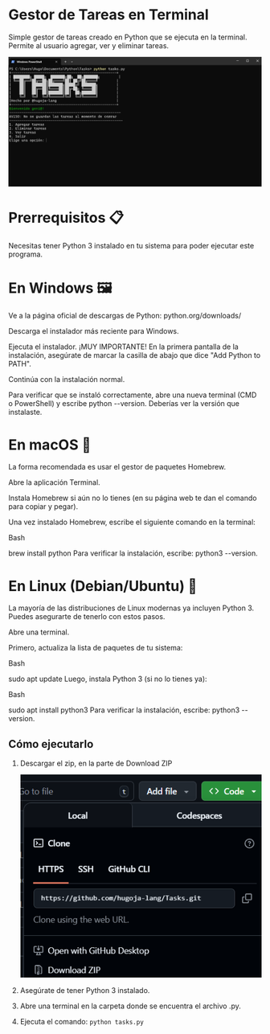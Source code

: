 # Gestor de Tareas en Terminal

Simple gestor de tareas creado en Python que se ejecuta en la terminal. Permite al usuario agregar, ver y eliminar tareas.

![Captura](./images/tasks_imagen.png)

# Prerrequisitos 📋
Necesitas tener Python 3 instalado en tu sistema para poder ejecutar este programa.

# En Windows 🖼️
Ve a la página oficial de descargas de Python: python.org/downloads/

Descarga el instalador más reciente para Windows.

Ejecuta el instalador. ¡MUY IMPORTANTE! En la primera pantalla de la instalación, asegúrate de marcar la casilla de abajo que dice "Add Python to PATH".

Continúa con la instalación normal.

Para verificar que se instaló correctamente, abre una nueva terminal (CMD o PowerShell) y escribe python --version. Deberías ver la versión que instalaste.

# En macOS 🍎
La forma recomendada es usar el gestor de paquetes Homebrew.

Abre la aplicación Terminal.

Instala Homebrew si aún no lo tienes (en su página web te dan el comando para copiar y pegar).

Una vez instalado Homebrew, escribe el siguiente comando en la terminal:

Bash

brew install python
Para verificar la instalación, escribe: python3 --version.

# En Linux (Debian/Ubuntu) 🐧
La mayoría de las distribuciones de Linux modernas ya incluyen Python 3. Puedes asegurarte de tenerlo con estos pasos.

Abre una terminal.

Primero, actualiza la lista de paquetes de tu sistema:

Bash

sudo apt update
Luego, instala Python 3 (si no lo tienes ya):

Bash

sudo apt install python3
Para verificar la instalación, escribe: python3 --version.

## Cómo ejecutarlo
1. Descargar el zip, en la parte de Download ZIP
   
   ![Captura](./images/descarga.png)
   
3. Asegúrate de tener Python 3 instalado.
4. Abre una terminal en la carpeta donde se encuentra el archivo .py.
5. Ejecuta el comando: `python tasks.py`



